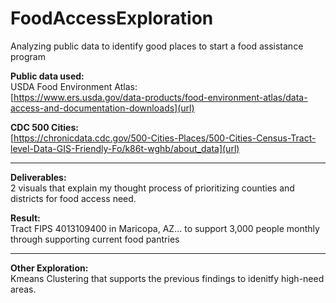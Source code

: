# FoodAccessExploration
Analyzing public data to identify good places to start a food assistance program

**Public data used:**  <br/>
USDA Food Environment Atlas:  <br/>
[https://www.ers.usda.gov/data-products/food-environment-atlas/data-access-and-documentation-downloads](url)

**CDC 500 Cities:** <br/>
[https://chronicdata.cdc.gov/500-Cities-Places/500-Cities-Census-Tract-level-Data-GIS-Friendly-Fo/k86t-wghb/about_data](url)
______________________________________________________________________________
**Deliverables:**  <br/>
2 visuals that explain my thought process of prioritizing counties and districts for food access need.

**Result:** <br/>
Tract FIPS 4013109400 in Maricopa, AZ... to support 3,000 people monthly through supporting current food pantries
______________________________________________________________________________
**Other Exploration:**  <br/>
Kmeans Clustering that supports the previous findings to idenitfy high-need areas.
